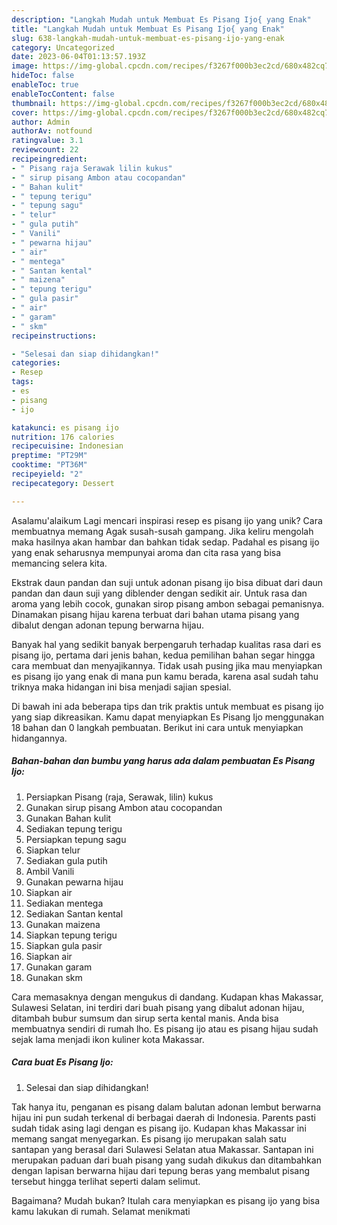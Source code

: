 ```yaml
---
description: "Langkah Mudah untuk Membuat Es Pisang Ijo{ yang Enak"
title: "Langkah Mudah untuk Membuat Es Pisang Ijo{ yang Enak"
slug: 638-langkah-mudah-untuk-membuat-es-pisang-ijo-yang-enak
category: Uncategorized
date: 2023-06-04T01:13:57.193Z
image: https://img-global.cpcdn.com/recipes/f3267f000b3ec2cd/680x482cq70/es-pisang-ijo-foto-resep-utama.jpg
hideToc: false
enableToc: true
enableTocContent: false
thumbnail: https://img-global.cpcdn.com/recipes/f3267f000b3ec2cd/680x482cq70/es-pisang-ijo-foto-resep-utama.jpg
cover: https://img-global.cpcdn.com/recipes/f3267f000b3ec2cd/680x482cq70/es-pisang-ijo-foto-resep-utama.jpg
author: Admin
authorAv: notfound
ratingvalue: 3.1
reviewcount: 22
recipeingredient:
- " Pisang raja Serawak lilin kukus"
- " sirup pisang Ambon atau cocopandan"
- " Bahan kulit"
- " tepung terigu"
- " tepung sagu"
- " telur"
- " gula putih"
- " Vanili"
- " pewarna hijau"
- " air"
- " mentega"
- " Santan kental"
- " maizena"
- " tepung terigu"
- " gula pasir"
- " air"
- " garam"
- " skm"
recipeinstructions:

- "Selesai dan siap dihidangkan!"
categories:
- Resep
tags:
- es
- pisang
- ijo

katakunci: es pisang ijo 
nutrition: 176 calories
recipecuisine: Indonesian
preptime: "PT29M"
cooktime: "PT36M"
recipeyield: "2"
recipecategory: Dessert

---
```



Asalamu'alaikum Lagi mencari inspirasi resep es pisang ijo yang unik? Cara membuatnya memang Agak susah-susah gampang. Jika keliru mengolah maka hasilnya akan hambar dan bahkan tidak sedap. Padahal es pisang ijo yang enak seharusnya mempunyai aroma dan cita rasa yang bisa memancing selera kita.


Ekstrak daun pandan dan suji untuk adonan pisang ijo bisa dibuat dari daun pandan dan daun suji yang diblender dengan sedikit air. Untuk rasa dan aroma yang lebih cocok, gunakan sirop pisang ambon sebagai pemanisnya. Dinamakan pisang hijau karena terbuat dari bahan utama pisang yang dibalut dengan adonan tepung berwarna hijau.

Banyak hal yang sedikit banyak berpengaruh terhadap kualitas rasa dari es pisang ijo, pertama dari jenis bahan, kedua pemilihan bahan segar hingga cara membuat dan menyajikannya. Tidak usah pusing jika mau menyiapkan es pisang ijo yang enak di mana pun kamu berada, karena asal sudah tahu triknya maka hidangan ini bisa menjadi sajian spesial.


Di bawah ini ada beberapa tips dan trik praktis untuk membuat es pisang ijo yang siap dikreasikan. Kamu dapat menyiapkan Es Pisang Ijo menggunakan 18 bahan dan 0 langkah pembuatan. Berikut ini cara untuk menyiapkan hidangannya.

<!--inarticleads1-->

##### Bahan-bahan dan bumbu yang harus ada dalam pembuatan Es Pisang Ijo:

1. Persiapkan  Pisang (raja, Serawak, lilin) kukus
1. Gunakan  sirup pisang Ambon atau cocopandan
1. Gunakan  Bahan kulit
1. Sediakan  tepung terigu
1. Persiapkan  tepung sagu
1. Siapkan  telur
1. Sediakan  gula putih
1. Ambil  Vanili
1. Gunakan  pewarna hijau
1. Siapkan  air
1. Sediakan  mentega
1. Sediakan  Santan kental
1. Gunakan  maizena
1. Siapkan  tepung terigu
1. Siapkan  gula pasir
1. Siapkan  air
1. Gunakan  garam
1. Gunakan  skm


Cara memasaknya dengan mengukus di dandang. Kudapan khas Makassar, Sulawesi Selatan, ini terdiri dari buah pisang yang dibalut adonan hijau, ditambah bubur sumsum dan sirup serta kental manis. Anda bisa membuatnya sendiri di rumah lho. Es pisang ijo atau es pisang hijau sudah sejak lama menjadi ikon kuliner kota Makassar. 

<!--inarticleads2-->

##### Cara buat Es Pisang Ijo:


1. Selesai dan siap dihidangkan!

Tak hanya itu, penganan es pisang dalam balutan adonan lembut berwarna hijau ini pun sudah terkenal di berbagai daerah di Indonesia. Parents pasti sudah tidak asing lagi dengan es pisang ijo. Kudapan khas Makassar ini memang sangat menyegarkan. Es pisang ijo merupakan salah satu santapan yang berasal dari Sulawesi Selatan atua Makassar. Santapan ini merupakan paduan dari buah pisang yang sudah dikukus dan ditambahkan dengan lapisan berwarna hijau dari tepung beras yang membalut pisang tersebut hingga terlihat seperti dalam selimut. 

Bagaimana? Mudah bukan? Itulah cara menyiapkan es pisang ijo yang bisa kamu lakukan di rumah. Selamat menikmati
